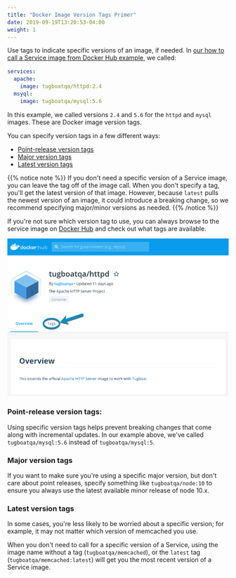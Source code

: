 ```yaml
---
title: "Docker Image Version Tags Primer"
date: 2019-09-19T13:20:53-04:00
weight: 1
---
```


Use tags to indicate specific versions of an image, if needed. In
[our how to call a Service image from Docker Hub example](/setting-up-services/how-to-set-up-services/specify-a-service-image/#how-to-call-a-service-image-from-docker-hub),
we called:

```yaml
services:
  apache:
    image: tugboatqa/httpd:2.4
  msyql:
    image: tugboatqa/mysql:5.6
```

In this example, we called versions `2.4` and `5.6` for the `httpd` and `mysql`
images. These are Docker image version tags.

You can specify version tags in a few different ways:

- [Point-release version tags](#point-release-version-tags)
- [Major version tags](#major-version-tags)
- [Latest version tags](#latest-version-tags)

{{% notice note %}} If you don't need a specific version of a Service image, you
can leave the tag off of the image call. When you don't specify a tag, you'll
get the latest version of that image. However, because `latest` pulls the newest
version of an image, it could introduce a breaking change, so we recommend
specifying major/minor versions as needed. {{% /notice %}}

If you're not sure which version tag to use, you can always browse to the
service image on [Docker Hub](https://hub.docker.com/) and check out what tags
are available.

![Browse image tags on Docker Hub](../../../_images/browse-tags-on-docker-hub.png)

### Point-release version tags:

Using specific version tags helps prevent breaking changes that come along with
incremental updates. In our example above, we've called `tugboatqa/mysql:5.6`
instead of `tugboatqa/mysql:5`.

### Major version tags

If you want to make sure you're using a specific major version, but don't care
about point releases, specify something like `tugboatqa/node:10` to ensure you
always use the latest available minor release of node 10.x.

### Latest version tags

In some cases, you're less likely to be worried about a specific version; for
example, it may not matter which version of memcached you use.

When you don't need to call for a specific version of a Service, using the image
name without a tag (`tugboatqa/memcached`), or the `latest` tag
(`tugboatqa/memcached:latest`) will get you the most recent version of a Service
image.
